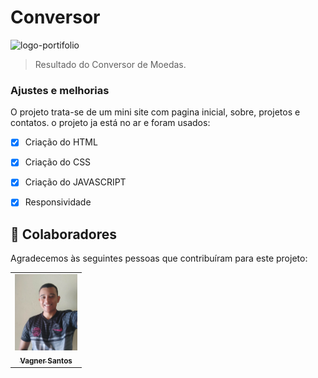 # Conversor



<img src="./img/result/home.png" alt="logo-portifolio">





> Resultado do Conversor de Moedas.

### Ajustes e melhorias

O projeto trata-se de um mini site com pagina inicial, sobre, projetos e contatos. o projeto ja está no ar e foram usados:

- [x] Criação do HTML
- [x] Criação do CSS
- [x] Criação do JAVASCRIPT
- [x] Responsividade


## 🤝 Colaboradores

Agradecemos às seguintes pessoas que contribuíram para este projeto:

<table>
  <tr>
    <td align="center">
      <a href="#">
        <img src="./assets/vagner_photo.jpg" width="100px;" alt="Foto do Vagner"/><br>
        <sub>
          <b>Vagner Santos</b>
        </sub>
      </a>
    </td>
  </tr>
</table>


